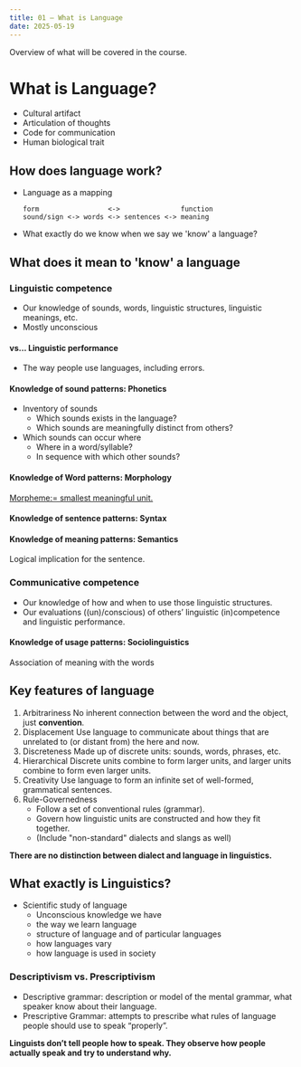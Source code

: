 ```yaml
---
title: 01 – What is Language
date: 2025-05-19
---
```


Overview of what will be covered in the course.

# What is Language?
- Cultural artifact
- Articulation of thoughts
- Code for communication
- Human biological trait

## How does language work?
- Language as a mapping
    ```
    form                 <->               function
    sound/sign <-> words <-> sentences <-> meaning
    ```
- What exactly do we know when we say we 'know' a language?

## What does it mean to 'know' a language

### Linguistic competence
- Our knowledge of sounds, words, linguistic structures, linguistic
meanings, etc.
- Mostly unconscious

#### vs... Linguistic performance
- The way people use languages, including errors.

#### Knowledge of sound patterns: Phonetics
- Inventory of sounds
  - Which sounds exists in the language?
  - Which sounds are meaningfully distinct from others?
- Which sounds can occur where
  - Where in a word/syllable?
  - In sequence with which other sounds?

#### Knowledge of Word patterns: Morphology
[Morpheme:= smallest meaningful unit.](https://en.wikipedia.org/wiki/Morpheme)

#### Knowledge of sentence patterns: Syntax

#### Knowledge of meaning patterns: Semantics
Logical implication for the sentence.

### Communicative competence
- Our knowledge of how and when to use those linguistic structures.
- Our evaluations ((un)/conscious) of others’ linguistic (in)competence
and linguistic performance.

#### Knowledge of usage patterns: Sociolinguistics
Association of meaning with the words

## Key features of language
1. Arbitrariness
   No inherent connection between the word and the object, just **convention**.
2. Displacement
   Use language to communicate about things that are unrelated to (or distant from) the here and now.
3. Discreteness
   Made up of discrete units: sounds, words, phrases, etc.
4. Hierarchical
   Discrete units combine to form larger units, and larger units combine to form even larger units.
5. Creativity
   Use language to form an infinite set of well-formed, grammatical sentences.
6. Rule-Governedness
   - Follow a set of conventional rules (grammar).
   - Govern how linguistic units are constructed and how they fit together.
   - (Include "non-standard" dialects and slangs as well)

**There are no distinction between dialect and language in linguistics.**

## What exactly is Linguistics?
- Scientific study of language
  - Unconscious knowledge we have
  - the way we learn language
  - structure of language and of particular languages
  - how languages vary
  - how language is used in society

### Descriptivism vs. Prescriptivism
- Descriptive grammar: description or model of the mental grammar, what speaker know about their language.
- Prescriptive Grammar: attempts to prescribe what rules of language people should use to speak “properly”.

**Linguists don’t tell people how to speak. They observe how people actually speak and try to understand why.**